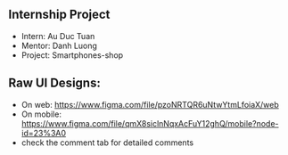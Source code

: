 ## Internship Project

- Intern: Au Duc Tuan
- Mentor: Danh Luong
- Project: Smartphones-shop


## Raw UI Designs:
- On web: https://www.figma.com/file/pzoNRTQR6uNtwYtmLfoiaX/web
- On mobile: https://www.figma.com/file/qmX8siclnNqxAcFuY12ghQ/mobile?node-id=23%3A0
- check the comment tab for detailed comments
